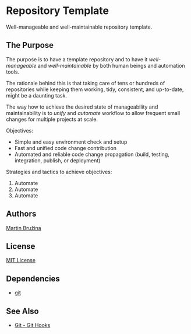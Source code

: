 # Repository Template

Well-manageable and well-maintainable repository template.

## The Purpose

The purpose is to have a template repository and to have it *well-manageable* and *well-maintainable* by both human beings and automation tools.

The rationale behind this is that taking care of tens or hundreds of repositories while keeping them working, tidy, consistent, and up-to-date, might be a daunting task.

The way how to achieve the desired state of manageability and maintainability is to *unify* and *automate* workflow to allow frequent small changes for multiple projects at scale.

Objectives:

- Simple and easy environment check and setup
- Fast and unified code change contribution
- Automated and reliable code change propagation (build, testing, integration, publish, or deployment)

Strategies and tactics to achieve objectives:

1. Automate
2. Automate
3. Automate

## Authors

[Martin Bružina](https://bruzina.cz/)

## License

[MIT License](LICENSE)

## Dependencies

- [git](https://git-scm.com/)

## See Also

- [Git - Git Hooks](https://git-scm.com/book/en/v2/Customizing-Git-Git-Hooks)
